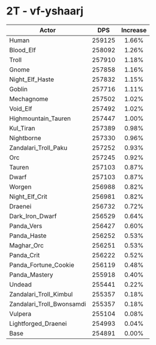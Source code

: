 # 2T - vf-yshaarj
| Actor | DPS | Increase |
|---|:---:|:---:|
|Human|259125|1.66%|
|Blood_Elf|258092|1.26%|
|Troll|257910|1.18%|
|Gnome|257858|1.16%|
|Night_Elf_Haste|257832|1.15%|
|Goblin|257716|1.11%|
|Mechagnome|257502|1.02%|
|Void_Elf|257492|1.02%|
|Highmountain_Tauren|257447|1.00%|
|Kul_Tiran|257389|0.98%|
|Nightborne|257330|0.96%|
|Zandalari_Troll_Paku|257252|0.93%|
|Orc|257245|0.92%|
|Tauren|257103|0.87%|
|Dwarf|257103|0.87%|
|Worgen|256988|0.82%|
|Night_Elf_Crit|256981|0.82%|
|Draenei|256732|0.72%|
|Dark_Iron_Dwarf|256529|0.64%|
|Panda_Vers|256427|0.60%|
|Panda_Haste|256252|0.53%|
|Maghar_Orc|256251|0.53%|
|Panda_Crit|256222|0.52%|
|Panda_Fortune_Cookie|256119|0.48%|
|Panda_Mastery|255918|0.40%|
|Undead|255441|0.22%|
|Zandalari_Troll_Kimbul|255357|0.18%|
|Zandalari_Troll_Bwonsamdi|255357|0.18%|
|Vulpera|255104|0.08%|
|Lightforged_Draenei|254993|0.04%|
|Base|254891|0.00%|
